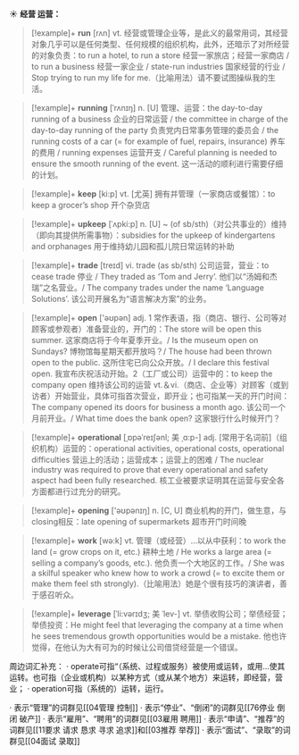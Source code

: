 ☀ <span class="category">**经营 运营：**</span>
>[!example]+ <span class="vocabulary">**run**</span> [rʌn] 
> <span class="definition">vt. 经营或管理企业等，是此义的最常用词，其经营对象几乎可以是任何类型、任何规模的组织机构，此外，还暗示了对所经营的对象负责：</span>to run a hotel, to run a store 经营一家旅店；经营一家商店 / to run a business 经营一家企业 / state-run industries 国家经营的行业 / Stop trying to run my life for me.（比喻用法）请不要试图操纵我的生活。
           
>[!example]+ <span class="vocabulary">**running**</span> [ˈrʌnɪŋ]
> <span class="definition">n. [U] 管理、运营：</span>the day-to-day running of a business 企业的日常运营 / the committee in charge of the day-to-day running of the party 负责党内日常事务管理的委员会 / the running costs of a car (= for example of fuel, repairs, insurance) 养车的费用 / running expenses 运营开支 / Careful planning is needed to ensure the smooth running of the event. 这一活动的顺利进行需要仔细的计划。

>[!example]+ <span class="vocabulary">**keep**</span> [ki:p] 
> <span class="definition">vt. [尤英] 拥有并管理（一家商店或餐馆）：</span>to keep a grocer’s shop 开个杂货店
           
>[!example]+ <span class="vocabulary">**upkeep**</span> [ˈʌpki:p]
> <span class="definition">n. [U] ~ (of sb/sth)（对公共事业的）维持（即向其提供所需事物）：</span>subsidies for the upkeep of kindergartens and orphanages 用于维持幼儿园和孤儿院日常运转的补助

>[!example]+ <span class="vocabulary">**trade**</span> [treɪd] 
> <span class="definition">vi. trade (as sb/sth) 公司运营，营业：</span>to cease trade 停业 / They traded as ‘Tom and Jerry’. 他们以“汤姆和杰瑞”之名营业。/ The company trades under the name ‘Language Solutions’. 该公司开展名为“语言解决方案”的业务。

>[!example]+ <span class="vocabulary">**open**</span> ['əʊpən] 
> <span class="definition">adj. 1 常作表语，指（商店、银行、公司等对顾客或参观者）准备营业的，开门的：</span>The store will be open this summer. 这家商店将于今年夏季开业。/ Is the museum open on Sundays? 博物馆每星期天都开放吗？/ The house had been thrown open to the public. 这所住宅已向公众开放。/ I declare this festival open. 我宣布庆祝活动开始。<span class="definition">2（工厂或公司）运营中的：</span>to keep the company open 维持该公司的运营 <span class="definition">vt.＆vi.（商店、企业等）对顾客（或到访者）开始营业，具体可指首次营业，即开业；也可指某一天的开门时间：</span>The company opened its doors for business a month ago. 该公司一个月前开业。/ What time does the bank open? 这家银行什么时候开门？
           
>[!example]+ <span class="vocabulary">**operational**</span> [ˌɒpəˈreɪʃənl; 美 ˌɑ:p-]
> <span class="definition">adj. [常用于名词前]（组织机构）运营的：</span>operational activities, operational costs, operational difficulties 营运上的活动；运营成本；运营上的困难 / The nuclear industry was required to prove that every operational and safety aspect had been fully researched. 核工业被要求证明其在运营与安全各方面都进行过充分的研究。

>[!example]+ <span class="vocabulary">**opening**</span> ['əʊpənɪŋ] 
> <span class="definition">n. [C, U] 商业机构的开门，做生意，与closing相反：</span>late opening of supermarkets 超市开门时间晚

>[!example]+ <span class="vocabulary">**work**</span> [wə:k] 
> <span class="definition">vt. 管理（或经营）…以从中获利：</span>to work the land (= grow crops on it, etc.) 耕种土地 / He works a large area (= selling a company’s goods, etc.). 他负责一个大地区的工作。/ She was a skilful speaker who knew how to work a crowd (= to excite them or make them feel sth strongly).（比喻用法）她是个很有技巧的演讲者，善于感召听众。 
           
>[!example]+ <span class="vocabulary">**leverage**</span> [ˈli:vərɪdʒ; 美 ˈlev-]
> <span class="definition">vt. 举债收购公司；举债经营；举债投资：</span>He might feel that leveraging the company at a time when he sees tremendous growth opportunities would be a mistake. 他也许觉得，在他认为大有可为的时候让公司借贷经营是一个错误。

周边词汇补充：
· operate可指“（系统、过程或服务）被使用或运转，或用…使其运转。也可指（企业或机构）以某种方式（或从某个地方）来运转，即经营，营业；
· operation可指（系统的）运转，运行。

· 表示“管理”的词群见[[04管理 控制]]
· 表示“停业”、“倒闭”的词群见[[76停业 倒闭 破产]]
· 表示“雇用”、“聘用”的词群见[[03雇用 聘用]]
· 表示“申请”、“推荐”的词群见[[11要求 请求 恳求 寻求 追求]]和[[03推荐 举荐]]
· 表示“面试”、“录取”的词群见[[04面试 录取]]

